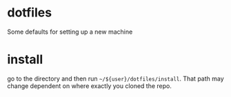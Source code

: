 # dotfiles
Some defaults for setting up a new machine

# install

go to the directory and then run `~/${user}/dotfiles/install`. That path may change dependent on where exactly you cloned the repo.
